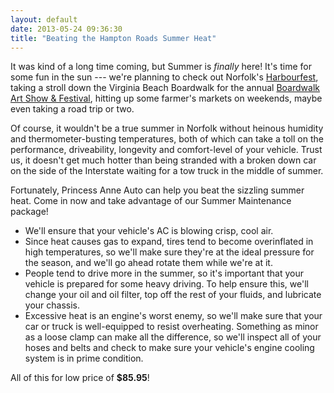 ```yaml
---
layout: default
date: 2013-05-24 09:36:30
title: "Beating the Hampton Roads Summer Heat"
---
```


It was kind of a long time coming, but Summer is *finally* here! It's time for some fun in the sun --- we're planning to check out Norfolk's [Harbourfest](http://www.festevents.org/mini-site/norfolk-harborfest), taking a stroll down the Virginia Beach Boardwalk for the annual [Boardwalk Art Show & Festival](http://virginiamoca.org/outdoor-art-shows/boardwalk-art-show), hitting up some farmer's markets on weekends, maybe even taking a road trip or two. 

Of course, it wouldn't be a true summer in Norfolk without heinous humidity and thermometer-busting temperatures, both of which can take a toll on the performance, driveability, longevity and comfort-level of your vehicle. Trust us, it doesn't get much hotter than being stranded with a broken down car on the side of the Interstate waiting for a tow truck in the middle of summer.

Fortunately, Princess Anne Auto can help you beat the sizzling summer heat. Come in now and take advantage of our Summer Maintenance package!

* We'll ensure that your vehicle's AC is blowing crisp, cool air.
* Since heat causes gas to expand, tires tend to become overinflated in high temperatures, so we'll make sure they're at the ideal pressure for the season, and we'll go ahead rotate them while we're at it.
* People tend to drive more in the summer, so it's important that your vehicle is prepared for some heavy driving. To help ensure this, we'll change your oil and oil filter, top off the rest of your fluids, and lubricate your chassis. 
* Excessive heat is an engine's worst enemy, so we'll make sure that your car or truck is well-equipped to resist overheating. Something as minor as a loose clamp can make all the difference, so we'll inspect all of your hoses and belts and check to make sure your vehicle's engine cooling system is in prime condition.

All of this for low price of **$85.95**!



